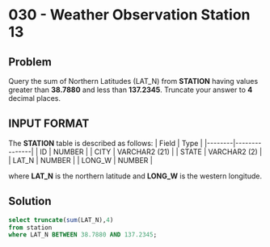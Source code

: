 # 030 - Weather Observation Station 13
## Problem

Query the sum of Northern Latitudes (LAT_N) from **STATION** having values greater than **38.7880** and less than **137.2345**.
Truncate your answer to **4** decimal places.

## INPUT FORMAT

The **STATION** table is described as follows:
| Field	 | Type          |
|--------|---------------|
| ID	   | NUMBER        |
| CITY	 | VARCHAR2 (21) |
| STATE	 | VARCHAR2 (2)  |
| LAT_N	 | NUMBER        |
| LONG_W | NUMBER        |

where **LAT_N** is the northern latitude and **LONG_W** is the western longitude.

## Solution
```sql
select truncate(sum(LAT_N),4)
from station
where LAT_N BETWEEN 38.7880 AND 137.2345;
```
